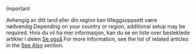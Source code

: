 > [!IMPORTANT]
> <span data-ttu-id="e13f2-101">Avhengig av ditt land eller din region kan tilleggsoppsett være nødvendig.</span><span class="sxs-lookup"><span data-stu-id="e13f2-101">Depending on your country or region, additional setup may be required.</span></span> <span data-ttu-id="e13f2-102">Hvis du vil ha mer informasjon, kan du se en liste over beslektede artikler i delen [Se også](#see-also).</span><span class="sxs-lookup"><span data-stu-id="e13f2-102">For more information, see the list of related articles in the [See Also](#see-also) section.</span></span>  